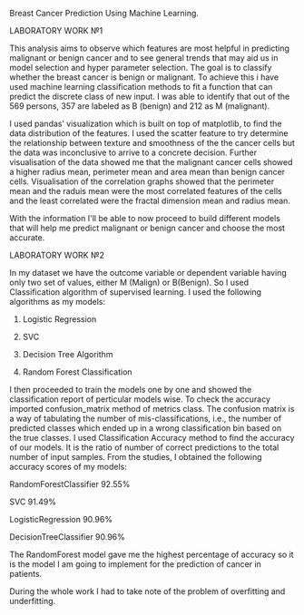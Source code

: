 
Breast Cancer Prediction Using Machine Learning.

LABORATORY WORK №1

This analysis aims to observe which features are most helpful in predicting malignant or benign cancer and to see general trends that may aid us in model selection and hyper parameter selection. The goal is to classify whether the breast cancer is benign or malignant. To achieve this i have used machine learning classification methods to fit a function that can predict the discrete class of new input.
I was able to identify that out of the 569 persons, 357 are labeled as B (benign) and 212 as M (malignant).

I used pandas’ visualization which is built on top of matplotlib, to find the data distribution of the features.
I used the scatter feature to try determine the relationship between texture and smoothness of the the cancer cells but the data was inconclusive to arrive to a concrete decision.
Further visualisation of the data showed me that the malignant cancer cells showed a higher radius mean, perimeter mean and area mean than benign cancer cells.
Visualisation of the correlation graphs showed that the perimeter mean and the raduis mean were the most correlated features of the cells and the least correlated were the fractal dimension mean and radius mean.

With the information I'll be able to now proceed to build different models that will help me predict malignant or benign cancer and choose the most accurate.

LABORATORY WORK №2

In my dataset we have the outcome variable or dependent variable having only two set of values, either M (Malign) or B(Benign). So I used Classification algorithm of supervised learning. I used the following algorithms as my models:

1. Logistic Regression 

2. SVC

3. Decision Tree Algorithm

4. Random Forest Classification

I then proceeded to train the models one by one and showed the classification report of perticular models wise.
To check the accuracy imported confusion_matrix method of metrics class. The confusion matrix is a way of tabulating the number of mis-classifications, i.e., the number of predicted classes which ended up in a wrong classification bin based on the true classes. I used Classification Accuracy method to find the accuracy of our models. It is the ratio of number of correct predictions to the total number of input samples. From the studies, I obtained the following accuracy scores of my models:

RandomForestClassifier 92.55%

SVC 91.49%

LogisticRegression 90.96%

DecisionTreeClassifier 90.96%

The RandomForest model gave me the highest percentage of accuracy so it is the model I am going to implement for the prediction of cancer in patients.

During the whole work I had to take note of the problem of overfitting and underfitting.
